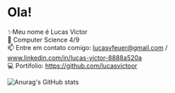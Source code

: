 # Ola!

✨Meu nome é Lucas Victor                                                                                                                                                          
📖 Computer Science 4/9                                                                                                                                                            
📫 Entre em contato comigo: lucasvfeuer@gmail.com / www.linkedin.com/in/lucas-victor-8888a520a                                                                                     
💻 Portifolio: https://github.com/lucasvictoor   

![Anurag's GitHub stats](https://github-readme-stats.vercel.app/api?username=lucasvictoor&theme=dark&show_icons=true)                                                                            
